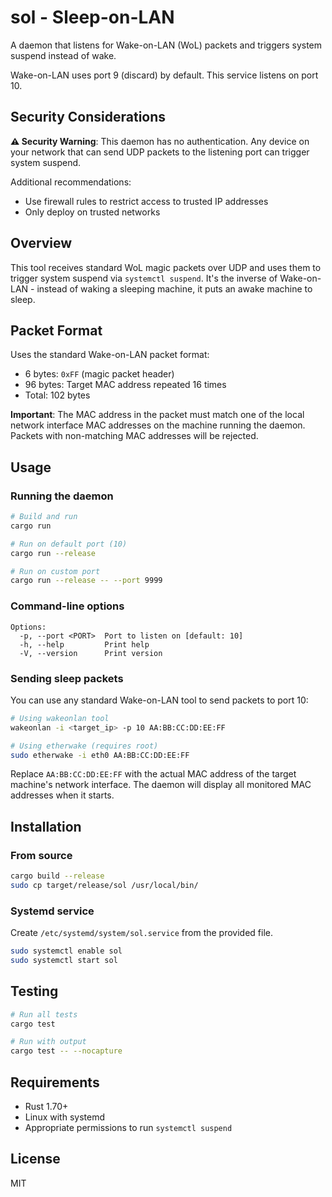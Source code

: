 # sol - Sleep-on-LAN

A daemon that listens for Wake-on-LAN (WoL) packets and triggers system suspend instead of wake.

Wake-on-LAN uses port 9 (discard) by default. This service listens on port 10.

## Security Considerations

**⚠ Security Warning**: This daemon has no authentication. Any device on your network that can send UDP packets to the listening port can trigger system suspend.

Additional recommendations:
- Use firewall rules to restrict access to trusted IP addresses
- Only deploy on trusted networks


## Overview

This tool receives standard WoL magic packets over UDP and uses them to trigger system suspend via `systemctl suspend`. It's the inverse of Wake-on-LAN - instead of waking a sleeping machine, it puts an awake machine to sleep.

## Packet Format

Uses the standard Wake-on-LAN packet format:
- 6 bytes: `0xFF` (magic packet header)
- 96 bytes: Target MAC address repeated 16 times
- Total: 102 bytes

**Important**: The MAC address in the packet must match one of the local network interface MAC addresses on the machine running the daemon. Packets with non-matching MAC addresses will be rejected.

## Usage

### Running the daemon

```bash
# Build and run
cargo run

# Run on default port (10)
cargo run --release

# Run on custom port
cargo run --release -- --port 9999
```

### Command-line options

```
Options:
  -p, --port <PORT>  Port to listen on [default: 10]
  -h, --help         Print help
  -V, --version      Print version
```

### Sending sleep packets

You can use any standard Wake-on-LAN tool to send packets to port 10:

```bash
# Using wakeonlan tool
wakeonlan -i <target_ip> -p 10 AA:BB:CC:DD:EE:FF

# Using etherwake (requires root)
sudo etherwake -i eth0 AA:BB:CC:DD:EE:FF
```

Replace `AA:BB:CC:DD:EE:FF` with the actual MAC address of the target machine's network interface. The daemon will display all monitored MAC addresses when it starts.

## Installation

### From source

```bash
cargo build --release
sudo cp target/release/sol /usr/local/bin/
```

### Systemd service

Create `/etc/systemd/system/sol.service` from the provided file.

```bash
sudo systemctl enable sol
sudo systemctl start sol
```

## Testing

```bash
# Run all tests
cargo test

# Run with output
cargo test -- --nocapture
```

## Requirements

- Rust 1.70+
- Linux with systemd
- Appropriate permissions to run `systemctl suspend`

## License

MIT
